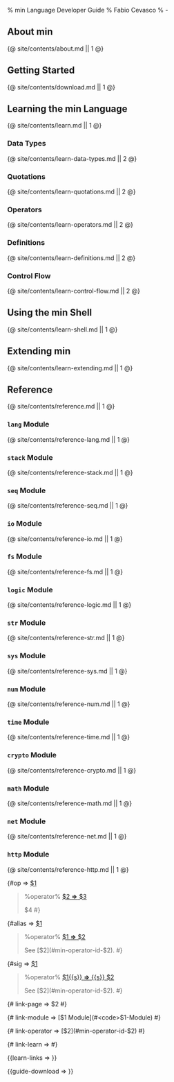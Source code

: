 % min Language Developer Guide
% Fabio Cevasco
% -

<style>
.reference-title {
  font-size: 120%;  
  font-weight: 600;
}
.min-terminal {
    -moz-background-clip: padding;
    -webkit-background-clip: padding-box;
    background-clip: padding-box;
    -webkit-border-radius: 3px;
    -moz-border-radius: 3px;
    border-radius: 3px;
    margin: 10px auto;
    padding: 2px 4px 0 4px;
    box-shadow: 0 1px 3px rgba(0, 0, 0, 0.1);
    text-shadow: 0 1px 0 rgba(255, 255, 255, 0.8);
    color: #eee;
    background-color: #222;
    border: 1px solid #ccc;
    white-space: pre;
    padding: 0 3px;
    border: 2px solid #999;
    border-top: 10px solid #999;
}
.min-terminal p {
  margin: 0 auto;  
}
.min-terminal p, .min-terminal p:first-child {
    margin-top: 0;
    margin-bottom: 0;
    text-shadow: none;
    font-weight: normal;
    font-family: "Source Code Pro", "Monaco", "DejaVu Sans Mono", "Courier New", monospace;
    font-size: 85%;
    color: #eee;
}
</style>

## About min

{@ site/contents/about.md || 1 @}

## Getting Started

{@ site/contents/download.md || 1 @}

## Learning the min Language

{@ site/contents/learn.md || 1 @}

### Data Types

{@ site/contents/learn-data-types.md || 2 @}

### Quotations

{@ site/contents/learn-quotations.md || 2 @}

### Operators 

{@ site/contents/learn-operators.md || 2 @}

### Definitions

{@ site/contents/learn-definitions.md || 2 @}

### Control Flow

{@ site/contents/learn-control-flow.md || 2 @}

## Using the min Shell

{@ site/contents/learn-shell.md || 1 @}

## Extending min

{@ site/contents/learn-extending.md || 1 @}

## Reference

{@ site/contents/reference.md || 1 @}


### `lang` Module

{@ site/contents/reference-lang.md || 1 @}

### `stack` Module

{@ site/contents/reference-stack.md || 1 @}

### `seq` Module

{@ site/contents/reference-seq.md || 1 @}

### `io` Module

{@ site/contents/reference-io.md || 1 @}

### `fs` Module

{@ site/contents/reference-fs.md || 1 @}

### `logic` Module

{@ site/contents/reference-logic.md || 1 @}

### `str` Module

{@ site/contents/reference-str.md || 1 @}

### `sys` Module

{@ site/contents/reference-sys.md || 1 @}

### `num` Module

{@ site/contents/reference-num.md || 1 @}

### `time` Module

{@ site/contents/reference-time.md || 1 @}

### `crypto` Module

{@ site/contents/reference-crypto.md || 1 @}


### `math` Module

{@ site/contents/reference-math.md || 1 @}

### `net` Module

{@ site/contents/reference-net.md || 1 @}

### `http` Module

{@ site/contents/reference-http.md || 1 @}

{#op => 
<a id="min-operator-id-$1"></a>
[$1](class:reference-title)

> %operator%
> [ $2 **&rArr;** $3](class:kwd)
> 
> $4
 #}


{#alias => 
[$1](class:reference-title)

> %operator%
> [ $1 **&rArr;** $2](class:kwd)
> 
> See [$2](#min-operator-id-$2).
 #}

{#sig => 
[$1](class:reference-title) [](class:sigil)

> %operator%
> [ $1{{s}} **&rArr;** {{s}} $2](class:kwd)
> 
> See [$2](#min-operator-id-$2).
 #}

{# link-page => $2 #}

{# link-module => [$1 Module](#<code>$1</code>-Module) #}

{# link-operator => [$2](#min-operator-id-$2) #}

{# link-learn => #}

{{learn-links =>   }}

{{guide-download =>   }}
